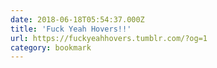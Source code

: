 ```yaml
---
date: 2018-06-18T05:54:37.000Z
title: 'Fuck Yeah Hovers!!'
url: https://fuckyeahhovers.tumblr.com/?og=1
category: bookmark
---
```

